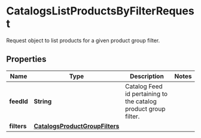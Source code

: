 

# CatalogsListProductsByFilterRequest

Request object to list products for a given product group filter.

## Properties

Name | Type | Description | Notes
------------ | ------------- | ------------- | -------------
**feedId** | **String** | Catalog Feed id pertaining to the catalog product group filter. | 
**filters** | [**CatalogsProductGroupFilters**](CatalogsProductGroupFilters.md) |  | 



